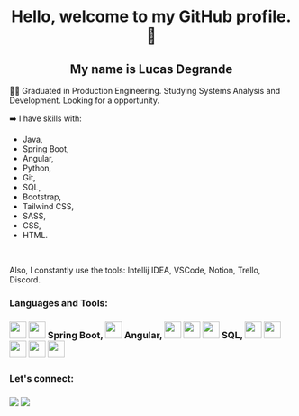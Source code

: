 <h1 align="center">Hello, welcome to my GitHub profile.👋</h1>
<h2 align="center">My name is Lucas Degrande</h2
 
👨‍💻 Graduated in Production Engineering. Studying Systems Analysis and Development. Looking for a opportunity.

➡️ I have skills with:
  - Java,
  - Spring Boot,
  - Angular, 
  - Python,
  - Git,
  - SQL,
  - Bootstrap,
  - Tailwind CSS,
  - SASS, 
  - CSS,
  - HTML.
  <br/> 
  
  Also, I constantly use the tools: Intellij IDEA, VSCode, Notion, Trello, Discord.
  
  <h3> Languages and Tools:<h3>
    <img src="https://www.svgrepo.com/show/353924/java.svg" width="30" height="30"/>
    <img src="http://www.w3.org/2000/svg" width="30" height="30"/> Spring Boot,
    <img src="https://www.svgrepo.com/show/353924/java.svg" width="30" height="30"/> Angular, 
    <img src="https://www.svgrepo.com/show/374016/python.svg" width="30" height="30" />
    <img src="https://cdn.jsdelivr.net/gh/devicons/devicon/icons/git/git-original.svg" width="30" height="30"/>
    <img src="https://www.svgrepo.com/show/353924/java.svg" width="30" height="30"/> SQL, 
    <img src="https://www.logo.wine/a/logo/Bootstrap_(front-end_framework)/Bootstrap_(front-end_framework)-Logo.wine.svg" width="30" height="30" />
    <img src="https://cdn.jsdelivr.net/gh/devicons/devicon@latest/icons/tailwindcss/tailwindcss-original.svg" width="30" height="30" />
    <img src="https://cdn.jsdelivr.net/gh/devicons/devicon/icons/sass/sass-original.svg" width="30" height="30"/>
    <img src="https://cdn.jsdelivr.net/gh/devicons/devicon/icons/css3/css3-original.svg" width="30" height="30"/>
    <img src="https://cdn.jsdelivr.net/gh/devicons/devicon/icons/html5/html5-original.svg" width="30" height="30"/>
    
  <h3> Let's connect: <h3>
    <a href="https://www.linkedin.com/in/lucasdegrande/"><img src="https://img.shields.io/badge/-Linkedin-0A66C2?style=for-the-badge&logo=linkedin&logoColor=white" target="_blank"></img></a>
    <a href="mailto:lucasdegrande15@gmail.com"><img src="https://img.shields.io/badge/-Gmail-%23333?style=for-the-badge&logo=gmail&logoColor=white" target="_blank"></img></a>

<!-- **degrandelucas/degrandelucas** is repository `README.md` (this file) appears on my GitHub profile. 
-->

